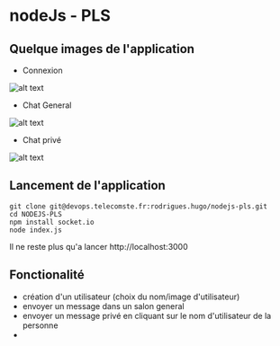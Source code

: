 # nodeJs - PLS



## Quelque images de l'application
 - Connexion

![alt text](https://zupimages.net/up/23/04/31jz.png)

 - Chat General

![alt text](https://zupimages.net/up/23/04/aj0a.png)

 - Chat privé

![alt text](https://zupimages.net/up/23/04/bvn8.png)


## Lancement de l'application
```
git clone git@devops.telecomste.fr:rodrigues.hugo/nodejs-pls.git
cd NODEJS-PLS
npm install socket.io
node index.js
```
Il ne reste plus qu'a lancer http://localhost:3000

## Fonctionalité

  - création d'un utilisateur (choix du nom/image d'utilisateur)
  - envoyer un message dans un salon general 
  - envoyer un message privé en cliquant sur le nom d'utilisateur de la personne
  - 